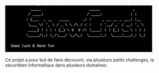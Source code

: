 ![Snow Crash](ressources/img.png)

Ce projet a pour but de faire découvrir, via plusieurs petits challenges, la sécuritéen informatique dans plusieurs domaines.

